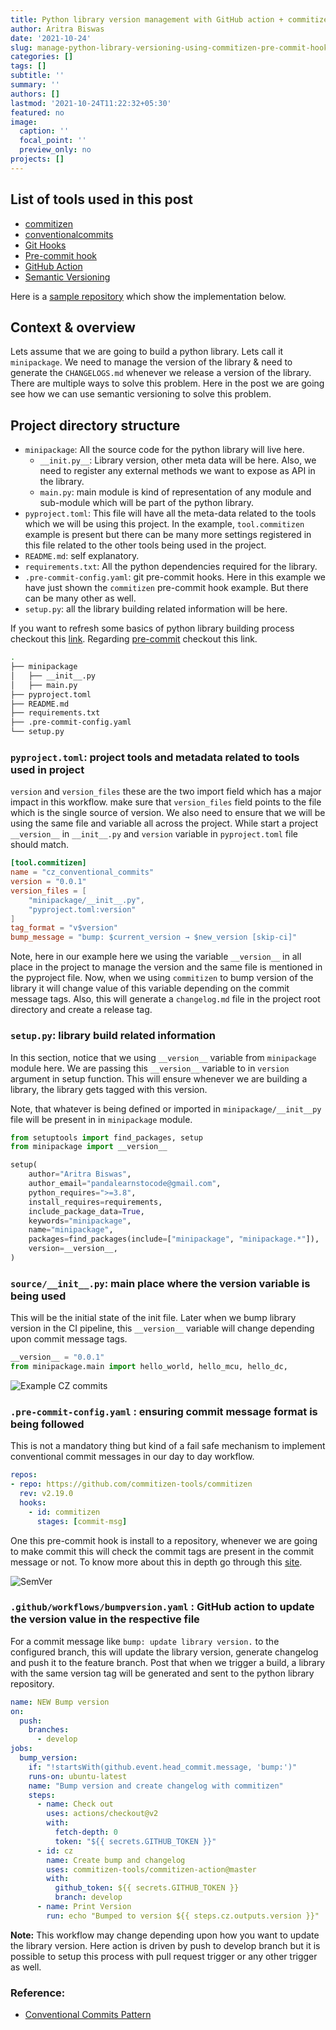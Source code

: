 ```yaml
---
title: Python library version management with GitHub action + commitizen + pre-commit hook
author: Aritra Biswas
date: '2021-10-24'
slug: manage-python-library-versioning-using-commitizen-pre-commit-hook
categories: []
tags: []
subtitle: ''
summary: ''
authors: []
lastmod: '2021-10-24T11:22:32+05:30'
featured: no
image:
  caption: ''
  focal_point: ''
  preview_only: no
projects: []
---
```


## __List of tools used in this post__

* [commitizen](https://commitizen-tools.github.io/commitizen/#:~:text=Commitizen%20is%20a%20tool%20designed,and%20enforces%20writing%20descriptive%20commits.)
* [conventionalcommits](https://www.conventionalcommits.org/en/v1.0.0/)
* [Git Hooks](https://git-scm.com/book/en/v2/Customizing-Git-Git-Hooks)
* [Pre-commit hook](https://pre-commit.com/)
* [GitHub Action](https://github.com/features/actions)
* [Semantic Versioning](https://semver.org/)

Here is a [sample repository](https://github.com/pandalearnstocode/minimal_library_workflow) which show the implementation below.


## __Context & overview__

Lets assume that we are going to build a python library. Lets call it `minipackage`. We need to manage the version of the library & need to generate the `CHANGELOGS.md` whenever we release a version of the library. There are multiple ways to solve this problem. Here in the post we are going see how we can use semantic versioning to solve this problem. 

## __Project directory structure__

* `minipackage`: All the source code for the python library will live here.
  * `__init.py__`: Library version, other meta data will be here. Also, we need to register any external methods we want to expose as API in the library.
  * `main.py`: main module is kind of representation of any module and sub-module which will be part of the python library. 
* `pyproject.toml`: This file will have all the meta-data related to the tools which we will be using this project. In the example, `tool.commitizen` example is present but there can be many more settings registered in this file related to the other tools being used in the project. 
* `README.md`: self explanatory.
* `requirements.txt`: All the python dependencies required for the library.
* `.pre-commit-config.yaml`: git pre-commit hooks. Here in this example we have just shown the `commitizen` pre-commit hook example. But there can be many other as well.
* `setup.py`: all the library building related information will be here.


If you want to refresh some basics of python library building process checkout this [link](https://www.youtube.com/watch?v=P3dY3uDmnkU). Regarding [pre-commit](https://www.youtube.com/watch?v=Wmw-VGSjSNg) checkout this link.


```bash
.
├── minipackage
│   ├── __init__.py
│   ├── main.py
├── pyproject.toml
├── README.md
├── requirements.txt
├── .pre-commit-config.yaml
└── setup.py
```

### __`pyproject.toml`: project tools and metadata related to tools used in project__

`version` and `version_files` these are the two import field which has a major impact in this workflow. make sure that `version_files` field points to the file which is the single source of version. We also need to ensure that we will be using the same file and variable all across the project. While start a project `__version__` in `__init__.py` and `version` variable in `pyproject.toml` file should match.


```toml
[tool.commitizen]
name = "cz_conventional_commits"
version = "0.0.1"
version_files = [
    "minipackage/__init__.py",
    "pyproject.toml:version"
]
tag_format = "v$version"
bump_message = "bump: $current_version → $new_version [skip-ci]"
```

Note, here in our example here we using the variable `__version__` in all place in the project to manage the version and the same file is mentioned in the pyproject file. Now, when we using `commitizen` to bump version of the library it will change value of this variable depending on the commit message tags. Also, this will generate a `changelog.md` file in the project root directory and create a release tag.

### __`setup.py`: library build related information__

In this section, notice that we using `__version__` variable from `minipackage` module here. We are passing this `__version__` variable to in `version` argument in setup function. This will ensure whenever we are building a library, the library gets tagged with this version.

Note, that whatever is being defined or imported in `minipackage/__init__py` file will be present in in `minipackage` module.

```python
from setuptools import find_packages, setup
from minipackage import __version__

setup(
    author="Aritra Biswas",
    author_email="pandalearnstocode@gmail.com",
    python_requires=">=3.8",
    install_requires=requirements,
    include_package_data=True,
    keywords="minipackage",
    name="minipackage",
    packages=find_packages(include=["minipackage", "minipackage.*"]),
    version=__version__,
)
```


### __`source/__init__.py`: main place where the version variable is being used__

This will be the initial state of the init file. Later when we bump library version in the CI pipeline, this `__version__` variable will change depending upon commit message tags.

```python
__version__ = "0.0.1"
from minipackage.main import hello_world, hello_mcu, hello_dc, 
```


![Example CZ commits](./cc.png)


### __`.pre-commit-config.yaml` : ensuring commit message format is being followed__

This is not a mandatory thing but kind of a fail safe mechanism to implement conventional commit messages in our day to day workflow.

```yaml
repos:
- repo: https://github.com/commitizen-tools/commitizen
  rev: v2.19.0
  hooks:
    - id: commitizen
      stages: [commit-msg]
```

One this pre-commit hook is install to a repository, whenever we are going to make commit this will check the commit tags are present in the commit message or not. To know more about this in depth go through this [site](https://www.conventionalcommits.org/en/v1.0.0/).


![SemVer](./featured.png)

### __`.github/workflows/bumpversion.yaml` : GitHub action to update the version value in the respective file__

For a commit message like `bump: update library version.` to the configured branch, this will update the library version, generate changelog and push it to the feature branch. Post that when we trigger a build, a library with the same version tag will be generated and sent to the python library repository.

```yaml
name: NEW Bump version
on:
  push:
    branches:
      - develop
jobs:
  bump_version:
    if: "!startsWith(github.event.head_commit.message, 'bump:')"
    runs-on: ubuntu-latest
    name: "Bump version and create changelog with commitizen"
    steps:
      - name: Check out
        uses: actions/checkout@v2
        with:
          fetch-depth: 0
          token: "${{ secrets.GITHUB_TOKEN }}"
      - id: cz
        name: Create bump and changelog
        uses: commitizen-tools/commitizen-action@master
        with:
          github_token: ${{ secrets.GITHUB_TOKEN }}
          branch: develop
      - name: Print Version
        run: echo "Bumped to version ${{ steps.cz.outputs.version }}"
```

__Note:__ This workflow may change depending upon how you want to update the library version. Here action is driven by push to develop branch but it is possible to setup this process with pull request trigger or any other trigger as well.

### __Reference:__

* [Conventional Commits Pattern](https://en.linkapi.solutions/blog/conventional-commits-pattern)
